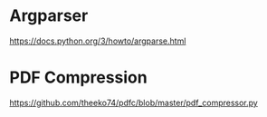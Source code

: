 # Argparser
https://docs.python.org/3/howto/argparse.html

# PDF Compression
https://github.com/theeko74/pdfc/blob/master/pdf_compressor.py